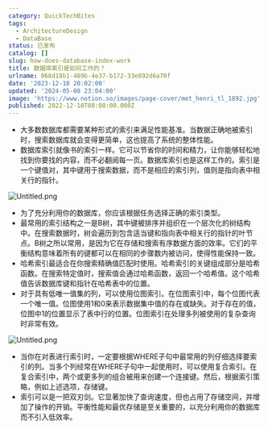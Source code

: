 ```yaml
---
category: QuickTechBites
tags:
  - ArchitectureDesign
  - DataBase
status: 已发布
catalog: []
slug: how-does-database-index-work
title: 数据库索引是如何工作的？
urlname: 068d18b1-489b-4e37-b172-33e892d6a70f
date: '2023-12-10 20:02:00'
updated: '2024-05-08 23:04:00'
image: 'https://www.notion.so/images/page-cover/met_henri_tl_1892.jpg'
published: 2022-12-10T08:00:00.000Z
---
```

- 大多数数据库都需要某种形式的索引来满足性能基准。当数据正确地被索引时，搜索数据库就会变得更简单，这也提高了系统的整体性能。
- 数据库索引就像书的索引一样。它可以节省你的时间和精力，让你能够轻松地找到你要找的内容，而不必翻阅每一页。数据库索引也是这样工作的。索引是一个键值对，其中键用于搜索数据，而不是相应的索引列，值则是指向表中相关行的指针。

![Untitled.png](https://prod-files-secure.s3.us-west-2.amazonaws.com/5d24fe63-e567-4804-86f9-9fdc62e13082/3e87f042-644d-48ab-9a58-227f3d930d71/Untitled.png?X-Amz-Algorithm=AWS4-HMAC-SHA256&X-Amz-Content-Sha256=UNSIGNED-PAYLOAD&X-Amz-Credential=ASIAZI2LB4665CMB3X4X%2F20250321%2Fus-west-2%2Fs3%2Faws4_request&X-Amz-Date=20250321T053827Z&X-Amz-Expires=3600&X-Amz-Security-Token=IQoJb3JpZ2luX2VjEEYaCXVzLXdlc3QtMiJHMEUCIQDcpoRn6NBMHg8R1jHFsjRgdtCmjKWNRijbw4Lu25ydGAIgR1c2LJBNKl8si6S03q%2FOEYyp%2BDZrOtARK9KdNuq44mwqiAQIn%2F%2F%2F%2F%2F%2F%2F%2F%2F%2F%2FARAAGgw2Mzc0MjMxODM4MDUiDDl35eVJS00fxYNvfircAxi5aZAi8HeEu2JymcN4e8kCf0QX6ohEJjNg6iPjdZIGYoNE94Py%2BjslvXcG6mJUYF9%2BIj%2FNRpVdIBNhKAaWBQcFoUqj3FhtLeHGfqMTNDz1tmBGDtGjNSuJovlydsymujKeaZ9CYHv90ErGmQ7fGUnzIBNKajnfTJeb%2BQlgeKsTnt4bmlAlJspJ3YAiVIDC9uxCuUBVZkhhM8kv1KLBZXXYxgJHswCn2qUUVC1o1bZAZzOO4ln6U3fD1btZ8SFlCLuRuVOu4heDrz4qLTGRME3O5leu83uHlAD83Y1fNPV3%2FwpdDL7weA5Qgbr3KLVK0D1O73aN5srFeWqUSUZBanm9VRUgLHUuEakGBHUnj5wzY3ndBrUACfwsaefQMDOfhaqQKwQEI3CLj4aolIyzohBq4BuqT0GPg5iWd7wN3909QCDfiA4Wht2QbR5bfYJj%2Bt%2Boa9fbD1Gsv%2F6ARFpJRgfr3cuv1fXIeaU5YynQ1iwqF%2BFW69kfguGSu3dnlc12bUnmndTPw2G80%2FT9B5qtktELdEcc9knScAd%2FKSt%2BFsq%2F3XesjxfA7e6xPjhD7I5XWVarS2jtV%2BRI7VLYKj%2BrJRzANdLnCVxyuJxkm9vMzsx34ffN0%2FNC6vYWBoSoMLHy874GOqUBWGUcOZFUyJNot5dmTl3T0dUsF46%2BFKs628CMYFpOeCmxIopKjBOuZHnbhw9thf5WKtrAyEq8XA4AHhCF6fQU7PIst%2BHuZjQTZMaoght%2BAFn2eaxeJe45QGDjuUdnuUDuvK201hLNC5nUQQFX2kLN5H93UNYDqNtv2je9zCVBHNOWWLBeaJpw4nKgW505SKIFEF7RONOCaInh37D5FAFkwUHjVjiD&X-Amz-Signature=26df9c2ba094032530c8637bb3d9cc624485a41c8d2f3645d631990fb4172e40&X-Amz-SignedHeaders=host&x-id=GetObject)

- 为了充分利用你的数据库，你应该根据任务选择正确的索引类型。
- 最常用的索引结构之一是B树，其中键被排序并组织在一个层次化的树结构中。在搜索数据时，树会遍历到包含适当键和指向表中相关行的指针的叶节点。B树之所以常用，是因为它在存储和搜索有序数据方面的效率。它们的平衡结构意味着所有的键都可以在相同的步骤数内被访问，使得性能保持一致。
- 哈希索引最适合在你搜索精确值匹配时使用。哈希索引的关键组成部分是哈希函数。在搜索特定值时，搜索值会通过哈希函数，返回一个哈希值。这个哈希值告诉数据库键和指针在哈希表中的位置。
- 对于具有低唯一值集的列，可以使用位图索引。在位图索引中，每个位图代表一个唯一值。位图使用1和0来表示数据集中值的存在或缺失。对于存在的值，位图中1的位置显示了表中行的位置。位图索引在处理多列被使用的复杂查询时非常有效。

![Untitled.png](https://prod-files-secure.s3.us-west-2.amazonaws.com/5d24fe63-e567-4804-86f9-9fdc62e13082/25e88b4a-737d-484e-85cc-b7fe2444aa3c/Untitled.png?X-Amz-Algorithm=AWS4-HMAC-SHA256&X-Amz-Content-Sha256=UNSIGNED-PAYLOAD&X-Amz-Credential=ASIAZI2LB4665CMB3X4X%2F20250321%2Fus-west-2%2Fs3%2Faws4_request&X-Amz-Date=20250321T053827Z&X-Amz-Expires=3600&X-Amz-Security-Token=IQoJb3JpZ2luX2VjEEYaCXVzLXdlc3QtMiJHMEUCIQDcpoRn6NBMHg8R1jHFsjRgdtCmjKWNRijbw4Lu25ydGAIgR1c2LJBNKl8si6S03q%2FOEYyp%2BDZrOtARK9KdNuq44mwqiAQIn%2F%2F%2F%2F%2F%2F%2F%2F%2F%2F%2FARAAGgw2Mzc0MjMxODM4MDUiDDl35eVJS00fxYNvfircAxi5aZAi8HeEu2JymcN4e8kCf0QX6ohEJjNg6iPjdZIGYoNE94Py%2BjslvXcG6mJUYF9%2BIj%2FNRpVdIBNhKAaWBQcFoUqj3FhtLeHGfqMTNDz1tmBGDtGjNSuJovlydsymujKeaZ9CYHv90ErGmQ7fGUnzIBNKajnfTJeb%2BQlgeKsTnt4bmlAlJspJ3YAiVIDC9uxCuUBVZkhhM8kv1KLBZXXYxgJHswCn2qUUVC1o1bZAZzOO4ln6U3fD1btZ8SFlCLuRuVOu4heDrz4qLTGRME3O5leu83uHlAD83Y1fNPV3%2FwpdDL7weA5Qgbr3KLVK0D1O73aN5srFeWqUSUZBanm9VRUgLHUuEakGBHUnj5wzY3ndBrUACfwsaefQMDOfhaqQKwQEI3CLj4aolIyzohBq4BuqT0GPg5iWd7wN3909QCDfiA4Wht2QbR5bfYJj%2Bt%2Boa9fbD1Gsv%2F6ARFpJRgfr3cuv1fXIeaU5YynQ1iwqF%2BFW69kfguGSu3dnlc12bUnmndTPw2G80%2FT9B5qtktELdEcc9knScAd%2FKSt%2BFsq%2F3XesjxfA7e6xPjhD7I5XWVarS2jtV%2BRI7VLYKj%2BrJRzANdLnCVxyuJxkm9vMzsx34ffN0%2FNC6vYWBoSoMLHy874GOqUBWGUcOZFUyJNot5dmTl3T0dUsF46%2BFKs628CMYFpOeCmxIopKjBOuZHnbhw9thf5WKtrAyEq8XA4AHhCF6fQU7PIst%2BHuZjQTZMaoght%2BAFn2eaxeJe45QGDjuUdnuUDuvK201hLNC5nUQQFX2kLN5H93UNYDqNtv2je9zCVBHNOWWLBeaJpw4nKgW505SKIFEF7RONOCaInh37D5FAFkwUHjVjiD&X-Amz-Signature=37d8b5fa05b5e7d281aa08fe6fc4aab6851b9a9492b8b7af31f259208a38b7e6&X-Amz-SignedHeaders=host&x-id=GetObject)

- 当你在对表进行索引时，一定要根据WHERE子句中最常用的列仔细选择要索引的列。当多个列经常在WHERE子句中一起使用时，可以使用复合索引。在复合索引中，两个或更多列的组合被用来创建一个连接键。然后，根据索引策略，例如上述选项，存储键。
- 索引可以是一把双刃剑。它显著加快了查询速度，但也占用了存储空间，并增加了操作的开销。平衡性能和最优存储是至关重要的，以充分利用你的数据库而不引入低效率。
